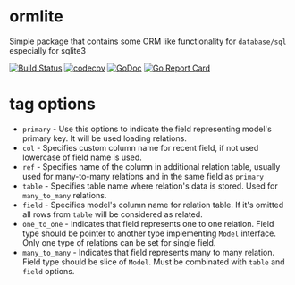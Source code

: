 # ormlite
Simple package that contains some ORM like functionality for `database/sql` especially for sqlite3

[![Build Status](https://travis-ci.org/pupizoid/ormlite.svg?branch=master)](https://travis-ci.org/pupizoid/ormlite)
[![codecov](https://codecov.io/gh/pupizoid/ormlite/branch/master/graph/badge.svg)](https://codecov.io/gh/pupizoid/ormlite)
[![GoDoc](https://godoc.org/github.com/pupizoid/ormlite?status.svg)](https://godoc.org/github.com/pupizoid/ormlite)
[![Go Report Card](https://goreportcard.com/badge/github.com/pupizoid/ormlite)](https://goreportcard.com/report/github.com/pupizoid/ormlite)

# tag options

- `primary` - Use this options to indicate the field representing model's primary key. It will be used loading relations.
- `col` - Specifies custom column name for recent field, if not used lowercase of field name is used.
- `ref` - Specifies name of the column in additional relation table, usually used for many-to-many relations and in the same field as `primary`
- `table` - Specifies table name where relation's data is stored. Used for `many_to_many` relations.
- `field` - Specifies model's column name for relation table. If it's omitted all rows from `table` will be considered as related.
- `one_to_one` - Indicates that field represents one to one relation. Field type should be pointer to another type implementing `Model` interface. Only one type of relations can be set for single field.
- `many_to_many` - Indicates that field represents many to many relation. Field type should be slice of `Model`. Must be combinated with `table` and `field` options. 